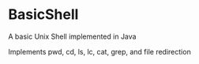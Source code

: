 BasicShell
==========

A basic Unix Shell implemented in Java

Implements pwd, cd, ls, lc, cat, grep, and file redirection
